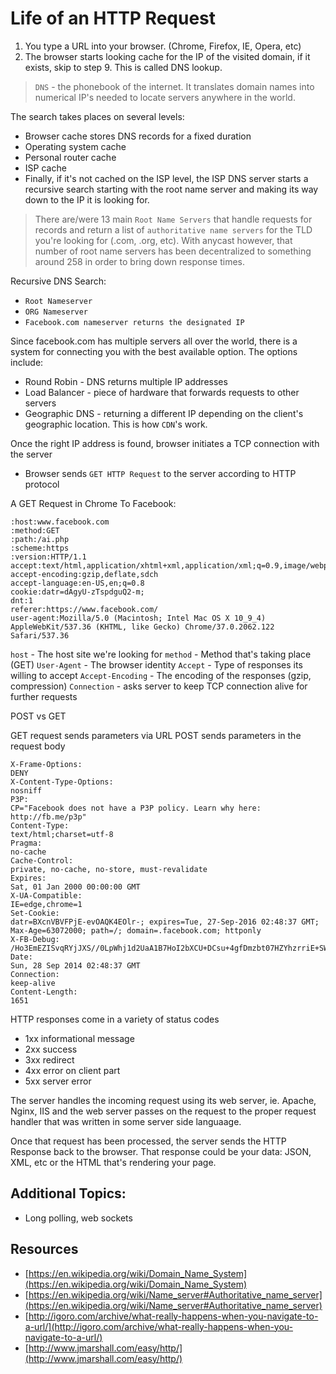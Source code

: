 # Life of an HTTP Request

1. You type a URL into your browser. (Chrome, Firefox, IE, Opera, etc)
2. The browser starts looking cache for the IP of the visited domain, if it exists, skip to step 9. This is called DNS lookup.

> `DNS` - the phonebook of the internet. It translates domain names into numerical IP's needed to locate
> servers anywhere in the world.

The search takes places on several levels:
- Browser cache stores DNS records for a fixed duration
- Operating system cache
- Personal router cache
- ISP cache
- Finally, if it's not cached on the ISP level, the ISP DNS server starts a recursive search starting with the root name server and making its way down to the IP it is looking for.

> There are/were 13 main `Root Name Servers` that handle requests for records and return a list of
> `authoritative name servers` for the TLD you're looking for (.com, .org, etc). With anycast however, that
> number of root name servers has been decentralized to something around 258 in order to bring down response times.

Recursive DNS Search:
- `Root Nameserver`
- `ORG Nameserver`
- `Facebook.com nameserver returns the designated IP`

Since facebook.com has multiple servers all over the world, there is a system for connecting you with the best available option. The options include:

- Round Robin - DNS returns multiple IP addresses
- Load Balancer - piece of hardware that forwards requests to other servers
- Geographic DNS - returning a different IP depending on the client's geographic location. This is how `CDN`'s work.

Once the right IP address is found, browser initiates a TCP connection with the server
- Browser sends `GET HTTP Request` to the server according to HTTP protocol

A GET Request in Chrome To Facebook:

```
:host:www.facebook.com
:method:GET
:path:/ai.php
:scheme:https
:version:HTTP/1.1
accept:text/html,application/xhtml+xml,application/xml;q=0.9,image/webp,*/*;q=0.8
accept-encoding:gzip,deflate,sdch
accept-language:en-US,en;q=0.8
cookie:datr=dAgyU-zTspdguQ2-m;
dnt:1
referer:https://www.facebook.com/
user-agent:Mozilla/5.0 (Macintosh; Intel Mac OS X 10_9_4) AppleWebKit/537.36 (KHTML, like Gecko) Chrome/37.0.2062.122 Safari/537.36
```
`host` - The host site we're looking for
`method` - Method that's taking place (GET)
`User-Agent` - The browser identity
`Accept` - Type of responses its willing to accept
`Accept-Encoding` - The encoding of the responses (gzip, compression)
`Connection` - asks server to keep TCP connection alive for further requests

POST vs GET

GET request sends parameters via URL
POST sends parameters in the request body

```
X-Frame-Options:
DENY
X-Content-Type-Options:
nosniff
P3P:
CP="Facebook does not have a P3P policy. Learn why here: http://fb.me/p3p"
Content-Type:
text/html;charset=utf-8
Pragma:
no-cache
Cache-Control:
private, no-cache, no-store, must-revalidate
Expires:
Sat, 01 Jan 2000 00:00:00 GMT
X-UA-Compatible:
IE=edge,chrome=1
Set-Cookie:
datr=BXcnVBVFPjE-evOAQK4EOlr-; expires=Tue, 27-Sep-2016 02:48:37 GMT; Max-Age=63072000; path=/; domain=.facebook.com; httponly
X-FB-Debug:
/Ho3EmEZISvqRYjJXS//0LpWhj1d2UaA1B7HoI2bXCU+DCsu+4gfDmzbt07HZYhzrriE+SW5RFSCuyVm6V11EQ==
Date:
Sun, 28 Sep 2014 02:48:37 GMT
Connection:
keep-alive
Content-Length:
1651
```

HTTP responses come in a variety of status codes
- 1xx informational message
- 2xx success
- 3xx redirect
- 4xx error on client part
- 5xx server error

The server handles the incoming request using its web server, ie. Apache, Nginx, IIS and the web server passes on the request to the proper request handler that was written in some server side languaage.

Once that request has been processed, the server sends the HTTP Response back to the browser. That response could be your data: JSON, XML, etc or the HTML that's rendering your page.

## Additional Topics:
- Long polling, web sockets

## Resources
- [https://en.wikipedia.org/wiki/Domain_Name_System](https://en.wikipedia.org/wiki/Domain_Name_System)
- [https://en.wikipedia.org/wiki/Name_server#Authoritative_name_server](https://en.wikipedia.org/wiki/Name_server#Authoritative_name_server)
- [http://igoro.com/archive/what-really-happens-when-you-navigate-to-a-url/](http://igoro.com/archive/what-really-happens-when-you-navigate-to-a-url/)
- [http://www.jmarshall.com/easy/http/](http://www.jmarshall.com/easy/http/)
